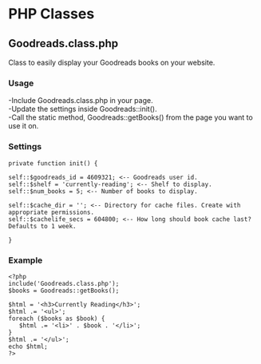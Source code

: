 PHP Classes
===========

## Goodreads.class.php
Class to easily display your Goodreads books on your website.

### Usage
-Include Goodreads.class.php in your page.  
-Update the settings inside Goodreads::init().  
-Call the static method, Goodreads::getBooks() from the page you want to use it on. 

### Settings  
    private function init() {
    
    self::$goodreads_id = 4609321; <-- Goodreads user id.  
    self::$shelf = 'currently-reading'; <-- Shelf to display.  
    self::$num_books = 5; <-- Number of books to display.  
    
    self::$cache_dir = ''; <-- Directory for cache files. Create with appropriate permissions.  
    self::$cachelife_secs = 604800; <-- How long should book cache last? Defaults to 1 week.  

    }

### Example
    <?php
    include('Goodreads.class.php');
    $books = Goodreads::getBooks();
    
    $html = '<h3>Currently Reading</h3>';
    $html .= '<ul>';
    foreach ($books as $book) {
       $html .= '<li>' . $book . '</li>';
    }
    $html .= '</ul>';
    echo $html;
    ?>

